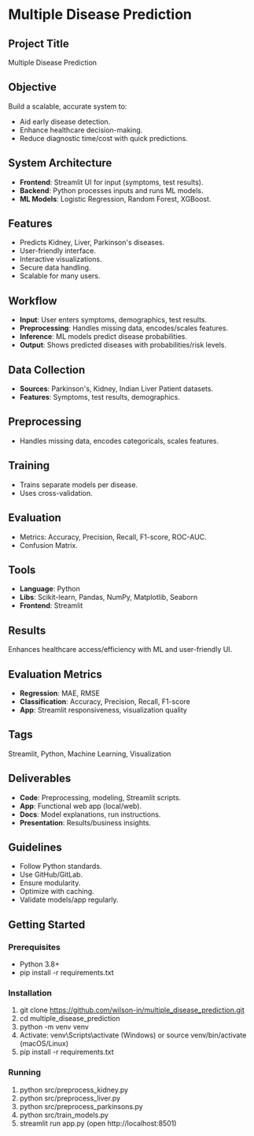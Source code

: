 # Multiple Disease Prediction

## Project Title
Multiple Disease Prediction

## Objective
Build a scalable, accurate system to:
- Aid early disease detection.
- Enhance healthcare decision-making.
- Reduce diagnostic time/cost with quick predictions.

## System Architecture
- **Frontend**: Streamlit UI for input (symptoms, test results).
- **Backend**: Python processes inputs and runs ML models.
- **ML Models**: Logistic Regression, Random Forest, XGBoost.

## Features
- Predicts Kidney, Liver, Parkinson's diseases.
- User-friendly interface.
- Interactive visualizations.
- Secure data handling.
- Scalable for many users.

## Workflow
- **Input**: User enters symptoms, demographics, test results.
- **Preprocessing**: Handles missing data, encodes/scales features.
- **Inference**: ML models predict disease probabilities.
- **Output**: Shows predicted diseases with probabilities/risk levels.

## Data Collection
- **Sources**: Parkinson's, Kidney, Indian Liver Patient datasets.
- **Features**: Symptoms, test results, demographics.

## Preprocessing
- Handles missing data, encodes categoricals, scales features.

## Training
- Trains separate models per disease.
- Uses cross-validation.

## Evaluation
- Metrics: Accuracy, Precision, Recall, F1-score, ROC-AUC.
- Confusion Matrix.

## Tools
- **Language**: Python
- **Libs**: Scikit-learn, Pandas, NumPy, Matplotlib, Seaborn
- **Frontend**: Streamlit

## Results
Enhances healthcare access/efficiency with ML and user-friendly UI.

## Evaluation Metrics
- **Regression**: MAE, RMSE
- **Classification**: Accuracy, Precision, Recall, F1-score
- **App**: Streamlit responsiveness, visualization quality

## Tags
Streamlit, Python, Machine Learning, Visualization

## Deliverables
- **Code**: Preprocessing, modeling, Streamlit scripts.
- **App**: Functional web app (local/web).
- **Docs**: Model explanations, run instructions.
- **Presentation**: Results/business insights.

## Guidelines
- Follow Python standards.
- Use GitHub/GitLab.
- Ensure modularity.
- Optimize with caching.
- Validate models/app regularly.

## Getting Started
### Prerequisites
- Python 3.8+
- pip install -r requirements.txt

### Installation
1. git clone https://github.com/wilson-in/multiple_disease_prediction.git
2. cd multiple_disease_prediction
3. python -m venv venv
4. Activate: venv\Scripts\activate (Windows) or source venv/bin/activate (macOS/Linux)
5. pip install -r requirements.txt

### Running
1. python src/preprocess_kidney.py
2. python src/preprocess_liver.py
3. python src/preprocess_parkinsons.py
4. python src/train_models.py
5. streamlit run app.py (open http://localhost:8501)


